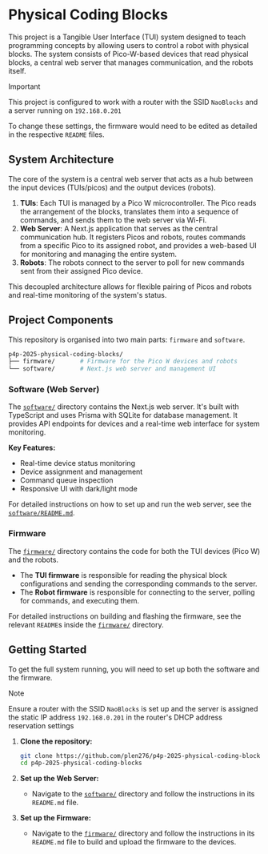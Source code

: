 # Physical Coding Blocks

This project is a Tangible User Interface (TUI) system designed to teach programming concepts by allowing users to control a robot with physical blocks. The system consists of Pico-W-based devices that read physical blocks, a central web server that manages communication, and the robots itself.

> [!IMPORTANT]
> This project is configured to work with a router with the SSID `NaoBlocks` and a server running on `192.168.0.201`
>
> To change these settings, the firmware would need to be edited as detailed in the respective `README` files.

## System Architecture

The core of the system is a central web server that acts as a hub between the input devices (TUIs/picos) and the output devices (robots).

1. **TUIs**: Each TUI is managed by a Pico W microcontroller. The Pico reads the arrangement of the blocks, translates them into a sequence of commands, and sends them to the web server via Wi-Fi.
2. **Web Server**: A Next.js application that serves as the central communication hub. It registers Picos and robots, routes commands from a specific Pico to its assigned robot, and provides a web-based UI for monitoring and managing the entire system.
3. **Robots**: The robots connect to the server to poll for new commands sent from their assigned Pico device.

This decoupled architecture allows for flexible pairing of Picos and robots and real-time monitoring of the system's status.

## Project Components

This repository is organised into two main parts: `firmware` and `software`.

```bash
p4p-2025-physical-coding-blocks/
├── firmware/       # Firmware for the Pico W devices and robots
└── software/       # Next.js web server and management UI
```

### Software (Web Server)

The [`software/`](software/README.md) directory contains the Next.js web server. It's built with TypeScript and uses Prisma with SQLite for database management. It provides API endpoints for devices and a real-time web interface for system monitoring.

**Key Features:**

- Real-time device status monitoring
- Device assignment and management
- Command queue inspection
- Responsive UI with dark/light mode

For detailed instructions on how to set up and run the web server, see the [`software/README.md`](software/README.md).

### Firmware

The [`firmware/`](firmware/README.md) directory contains the code for both the TUI devices (Pico W) and the robots.

- The **TUI firmware** is responsible for reading the physical block configurations and sending the corresponding commands to the server.
- The **Robot firmware** is responsible for connecting to the server, polling for commands, and executing them.

For detailed instructions on building and flashing the firmware, see the relevant `README`s inside the [`firmware/`](firmware/README.md) directory.

## Getting Started

To get the full system running, you will need to set up both the software and the firmware.

> [!NOTE]
> Ensure a router with the SSID `NaoBlocks` is set up and the server is assigned the static IP address `192.168.0.201` in the router's DHCP address reservation settings

1. **Clone the repository:**

    ```bash
    git clone https://github.com/plen276/p4p-2025-physical-coding-blocks.git
    cd p4p-2025-physical-coding-blocks
    ```

2. **Set up the Web Server:**
    - Navigate to the [`software/`](software/README.md) directory and follow the instructions in its `README.md` file.

3. **Set up the Firmware:**
    - Navigate to the [`firmware/`](firmware/README.md) directory and follow the instructions in its `README.md` file to build and upload the firmware to the devices.
